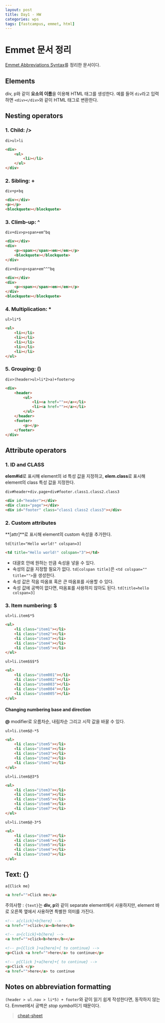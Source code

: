 ```yaml
---
layout: post
title: Day1 - HW
categories: wps
tags: [fastcampus, emmet, html]
---
```


# Emmet 문서 정리

[Emmet Abbreviations Syntax](http://docs.emmet.io/abbreviations/syntax/)를 정리한 문서이다.

## Elements
div, p와 같이 **요소의 이름**을 이용해 HTML 태그를 생성한다. 예를 들어 `div`라고 입력하면 `<div></div>`와 같이 HTML 태그로 변환한다.

## Nesting operators

### 1. Child: />

`di>ul>li`

```html
<div>
	<ul>
		<li></li>
	</ul>
</div>
```

### 2. Sibling: +

`div+p+bq`

```html
<div></div>
<p></p>
<blockquote></blockquote>
```

### 3. Climb-up: ^

`div+div>p>span+em^bq`

```html
<div></div>
<div>
    <p><span></span><em></em></p>
    <blockquote></blockquote>
</div>
```

`div+div>p>span+em^^^bq`

```html
<div></div>
<div>
    <p><span></span><em></em></p>
</div>
<blockquote></blockquote>
```

### 4. Multiplication: *

`ul>li*5`

```html
<ul>
    <li></li>
    <li></li>
    <li></li>
    <li></li>
    <li></li>
</ul>
```

### 5. Grouping: ()

`div>(header>ul>li*2>a)+footer>p`

```html
<div>
    <header>
        <ul>
            <li><a href=""></a></li>
            <li><a href=""></a></li>
        </ul>
    </header>
    <footer>
        <p></p>
    </footer>
</div>
```

## Attribute operators

### 1. ID and CLASS
**elem#id**로 표시해 element의 id 특성 값을 지정하고, **elem.class**로 표시해 element의 class 특성 값을 지정한다.

`div#header+div.page+div#footer.class1.class2.class3`

```html
<div id="header"></div>
<div class="page"></div>
<div id="footer" class="class1 class2 class3"></div>
```

### 2. Custom attributes
**[attr]**로 표시해 element의 custom 속성을 추가한다.

`td[title="Hello world!" colspan=3]`

```html
<td title="Hello world!" colspan="3"></td>
```

* 대괄호 안에 원하는 만큼 속성을 넣을 수 있다.
* 속성의 값을 지정할 필요가 없다. `td[colspan title]`은 `<td colspan="" title="">`을 생성한다.
* 속성 값은 작음 따옴표 혹은 큰 따옴표를 사용할 수 있다.
* 속성 값에 공백이 없다면, 따옴표를 사용하지 않아도 된다. `td[title=hello colspan=3]`

### 3. Item numbering: $

`ul>li.item$*5`

```html
<ul>
    <li class="item1"></li>
    <li class="item2"></li>
    <li class="item3"></li>
    <li class="item4"></li>
    <li class="item5"></li>
</ul>
```

`ul>li.item$$$*5`

```html
<ul>
    <li class="item001"></li>
    <li class="item002"></li>
    <li class="item003"></li>
    <li class="item004"></li>
    <li class="item005"></li>
</ul>
```

#### Changing numbering base and direction
**@** modifier로 오름차순, 내림차순 그리고 시작 값을 바꿀 수 있다.

`ul>li.item$@-*5`

```html
<ul>
    <li class="item5"></li>
    <li class="item4"></li>
    <li class="item3"></li>
    <li class="item2"></li>
    <li class="item1"></li>
</ul>
```

`ul>li.item$@3*5`

```html
<ul>
    <li class="item3"></li>
    <li class="item4"></li>
    <li class="item5"></li>
    <li class="item6"></li>
    <li class="item7"></li>
</ul>
```

`ul>li.item$@-3*5`

```html
<ul>
    <li class="item7"></li>
    <li class="item6"></li>
    <li class="item5"></li>
    <li class="item4"></li>
    <li class="item3"></li>
</ul>
```

## Text: {}

`a{Click me}`

```html
<a href="">Click me</a>
```

주의사항 : `{text}`는 **div, p**와 같이 separate element에서 사용하지만, element 바로 오른쪽 옆에서 사용하면 특별한 의미를 가진다.

```html
<!-- a{click}+b{here} -->
<a href="">click</a><b>here</b>

<!-- a>{click}+b{here} -->
<a href="">click<b>here</b></a>
```

```html
<!-- p>{Click }+a{here}+{ to continue} -->
<p>Click <a href="">here</a> to continue</p>
```

```html
<!-- p{Click }+a{here}+{ to continue} -->
<p>Click </p>
<a href="">here</a> to continue
```

## Notes on abbreviation formatting
`(header > ul.nav > li*5) + footer`와 같이 읽기 쉽게 작성한다면, 동작하지 않는다.  Emmet에서 공백은 *stop symbol*이기 때문이다.



>[cheat-sheet](http://docs.emmet.io/cheat-sheet/)
